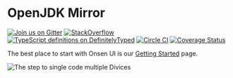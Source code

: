 # OpenJDK Mirror

[![Join us on Gitter](https://badges.gitter.im/Join%20Chat.svg)](https://github.com/NIIT-india/java)
[![StackOverflow](http://img.shields.io/badge/stackoverflow-onsen--ui-FF412D.svg )]( https://github.com/NIIT-india/java)
[![TypeScript definitions on DefinitelyTyped](http://definitelytyped.org/badges/standard.svg)](https://github.com/NIIT-india/java)
[![Circle CI](https://circleci.com/gh/OnsenUI/OnsenUI.svg?style=shield)](https://github.com/NIIT-india/java) 
[![Coverage Status](https://coveralls.io/repos/OnsenUI/OnsenUI/badge.svg?branch=master&service=github)](https://github.com/NIIT-india/java)

The best place to start with Onsen UI is our [Getting Started](https://github.com/NIIT-india/java) page.

![The step to single code multiple Divices](http://s5.postimg.org/ycmz5etrr/openjdk.png)
